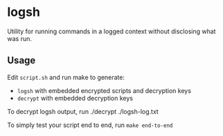 # logsh
Utility for running commands in a logged context without disclosing what was run.

## Usage
Edit `script.sh` and run make to generate: 
* `logsh` with embedded encrypted scripts and decryption keys
* `decrypt` with embedded decryption keys

To decrypt logsh output, run ./decrypt ./logsh-log.txt

To simply test your script end to end, run `make end-to-end`
